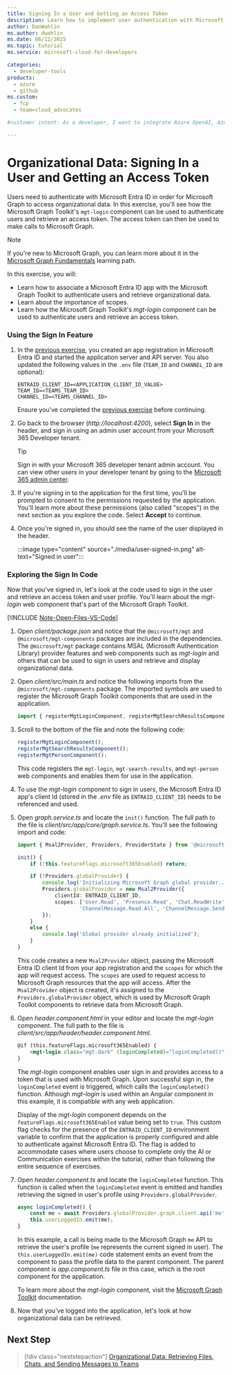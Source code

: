 ```yaml
---
title: Signing In a User and Getting an Access Token
description: Learn how to implement user authentication with Microsoft Entra ID and the Microsoft Graph Toolkit to obtain an access token for retrieving organizational data.
author: DanWahlin
ms.author: dwahlin
ms.date: 06/12/2025
ms.topic: tutorial
ms.service: microsoft-cloud-for-developers

categories:
  - developer-tools
products:
  - azure
  - github
ms.custom:
  - fcp
  - team=cloud_advocates

#customer intent: As a developer, I want to integrate Azure OpenAI, Azure Communication Services, and Microsoft Graph/Microsoft Graph Toolkit into a Line of Business application.

---
```


<!-- markdownlint-disable MD041 -->

# Organizational Data: Signing In a User and Getting an Access Token

Users need to authenticate with Microsoft Entra ID  in order for Microsoft Graph to access organizational data. In this exercise, you'll see how the Microsoft Graph Toolkit's `mgt-login` component can be used to authenticate users and retrieve an access token. The access token can then be used to make calls to Microsoft Graph.

> [!NOTE]
> If you're new to Microsoft Graph, you can learn more about it in the [Microsoft Graph Fundamentals](/training/paths/m365-msgraph-fundamentals/?WT.mc_id=m365-94501-dwahlin) learning path. 

In this exercise, you will:

- Learn how to associate a Microsoft Entra ID app with the Microsoft Graph Toolkit to authenticate users and retrieve organizational data.
- Learn about the importance of scopes.
- Learn how the Microsoft Graph Toolkit's *mgt-login* component can be used to authenticate users and retrieve an access token.

### Using the Sign In Feature

1. In the [previous exercise](/microsoft-cloud/dev/tutorials/openai-acs-msgraph/09-orgdata-create-entraid-app.md), you created an app registration in Microsoft Entra ID and started the application server and API server. You also updated the following values in the `.env` file (`TEAM_ID` and `CHANNEL_ID` are optional):

    ```
    ENTRAID_CLIENT_ID=<APPLICATION_CLIENT_ID_VALUE>
    TEAM_ID=<TEAMS_TEAM_ID>
    CHANNEL_ID=<TEAMS_CHANNEL_ID>
    ```

    Ensure you've completed the [previous exercise](/microsoft-cloud/dev/tutorials/openai-acs-msgraph/09-orgdata-create-entraid-app.md) before continuing.

1. Go back to the browser (*http://localhost:4200*), select **Sign In** in the header, and sign in using an admin user account from your Microsoft 365 Developer tenant.

    > [!TIP]
    > Sign in with your Microsoft 365 developer tenant admin account. You can view other users in your developer tenant by going to the [Microsoft 365 admin center](https://admin.microsoft.com/Adminportal/Home#/users).

1. If you're signing in to the application for the first time, you'll be prompted to consent to the permissions requested by the application. You'll learn more about these permissions (also called "scopes") in the next section as you explore the code. Select **Accept** to continue.

1. Once you're signed in, you should see the name of the user displayed in the header.

    :::image type="content" source="./media/user-signed-in.png" alt-text="Signed in user":::

### Exploring the Sign In Code

Now that you've signed in, let's look at the code used to sign in the user and retrieve an access token and user profile. You'll learn about the *mgt-login* web component that's part of the Microsoft Graph Toolkit.

[!INCLUDE [Note-Open-Files-VS-Code](./includes/tip-open-files-vs-code.md)]

1. Open *client/package.json* and notice that the `@microsoft/mgt` and `@microsoft/mgt-components` packages are included in the dependencies. The `@microsoft/mgt` package contains MSAL (Microsoft Authentication Library) provider features and web components such as *mgt-login* and others that can be used to sign in users and retrieve and display organizational data.

1. Open *client/src/main.ts* and notice the following imports from the `@microsoft/mgt-components` package. The imported symbols are used to register the Microsoft Graph Toolkit components that are used in the application.

    ```typescript
    import { registerMgtLoginComponent, registerMgtSearchResultsComponent, registerMgtPersonComponent,  } from '@microsoft/mgt-components';
    ```

1. Scroll to the bottom of the file and note the following code:

    ```typescript
    registerMgtLoginComponent();
    registerMgtSearchResultsComponent();
    registerMgtPersonComponent();
    ```

    This code registers the `mgt-login`, `mgt-search-results`, and `mgt-person` web components and enables them for use in the application. 

1. To use the *mgt-login* component to sign in users, the Microsoft Entra ID app's client Id (stored in the *.env* file as `ENTRAID_CLIENT_ID`) needs to be referenced and used.

1. Open *graph.service.ts* and locate the `init()` function. The full path to the file is *client/src/app/core/graph.service.ts*. You'll see the following import and code:

    ```typescript
    import { Msal2Provider, Providers, ProviderState } from '@microsoft/mgt';

    init() {
        if (!this.featureFlags.microsoft365Enabled) return;

        if (!Providers.globalProvider) {
            console.log('Initializing Microsoft Graph global provider...');
            Providers.globalProvider = new Msal2Provider({
                clientId: ENTRAID_CLIENT_ID,
                scopes: ['User.Read', 'Presence.Read', 'Chat.ReadWrite', 'Calendars.Read', 
                        'ChannelMessage.Read.All', 'ChannelMessage.Send', 'Files.Read.All', 'Mail.Read']
            });
        }
        else {
            console.log('Global provider already initialized');
        }
    }
    ```

    This code creates a new `Msal2Provider` object, passing the Microsoft Entra ID client Id from your app registration and the `scopes` for which the app will request access. The `scopes` are used to request access to Microsoft Graph resources that the app will access. After the `Msal2Provider` object is created, it's assigned to the `Providers.globalProvider` object, which is used by Microsoft Graph Toolkit components to retrieve data from Microsoft Graph.

1. Open *header.component.html* in your editor and locate the *mgt-login* component. The full path to the file is *client/src/app/header/header.component.html*.

    ```html
    @if (this.featureFlags.microsoft365Enabled) {
        <mgt-login class="mgt-dark" (loginCompleted)="loginCompleted()"></mgt-login>
    }
    ```

    The *mgt-login* component enables user sign in and provides access to a token that is used with Microsoft Graph. Upon successful sign in, the `loginCompleted` event is triggered, which calls the `loginCompleted()` function. Although *mgt-login* is used within an Angular component in this example, it is compatible with any web application.

    Display of the *mgt-login* component depends on the `featureFlags.microsoft365Enabled` value being set to `true`. This custom flag checks for the presence of the `ENTRAID_CLIENT_ID` environment variable to confirm that the application is properly configured and able to authenticate against Microsoft Entra ID. The flag is added to accommodate cases where users choose to complete only the AI or Communication exercises within the tutorial, rather than following the entire sequence of exercises.
    
1. Open *header.component.ts* and locate the `loginCompleted` function. This function is called when the `loginCompleted` event is emitted and handles retrieving the signed in user's profile using `Providers.globalProvider`.

    ```typescript
    async loginCompleted() {
        const me = await Providers.globalProvider.graph.client.api('me').get();
        this.userLoggedIn.emit(me);
    }
    ```

    In this example, a call is being made to the Microsoft Graph `me` API to retrieve the user's profile (`me` represents the current signed in user). The `this.userLoggedIn.emit(me)` code statement emits an event from the component to pass the profile data to the parent component. The parent component is *app.component.ts* file in this case, which is the root component for the application.

    To learn more about the *mgt-login* component, visit the [Microsoft Graph Toolkit](/graph/toolkit/components/login?WT.mc_id=m365-94501-dwahlin) documentation.

1. Now that you've logged into the application, let's look at how organizational data can be retrieved.

## Next Step

> [!div class="nextstepaction"]
> [Organizational Data: Retrieving Files, Chats, and Sending Messages to Teams](./11-orgdata-retrieving-files-chats.md)